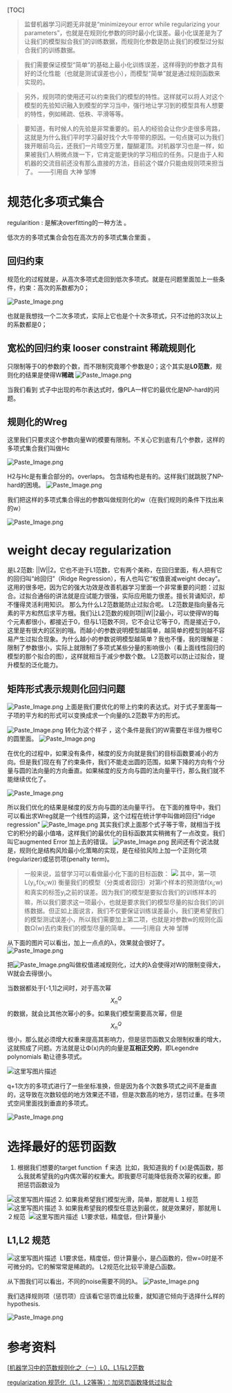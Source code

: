 
[TOC]

>监督机器学习问题无非就是“minimizeyour error while regularizing your parameters”，也就是在规则化参数的同时最小化误差。最小化误差是为了让我们的模型拟合我们的训练数据，而规则化参数是防止我们的模型过分拟合我们的训练数据。

>我们需要保证模型“简单”的基础上最小化训练误差，这样得到的参数才具有好的泛化性能（也就是测试误差也小），而模型“简单”就是通过规则函数来实现的。

>另外，规则项的使用还可以约束我们的模型的特性。这样就可以将人对这个模型的先验知识融入到模型的学习当中，强行地让学习到的模型具有人想要的特性，例如稀疏、低秩、平滑等等。

>要知道，有时候人的先验是非常重要的。前人的经验会让你少走很多弯路，这就是为什么我们平时学习最好找个大牛带带的原因。一句点拨可以为我们拨开眼前乌云，还我们一片晴空万里，醍醐灌顶。对机器学习也是一样，如果被我们人稍微点拨一下，它肯定能更快的学习相应的任务。只是由于人和机器的交流目前还没有那么直接的方法，目前这个媒介只能由规则项来担当了。
——引用自 大神 邹博

# 规范化多项式集合

regularition : 是解决overfitting的一种方法 。

低次方的多项式集合会包在高次方的多项式集合里面 。

## 回归约束

规范化的过程就是，从高次多项式走回到低次多项式。就是在问题里面加上一些条件，约束：高次的系数都为0；


![Paste_Image.png](http://upload-images.jianshu.io/upload_images/454341-4a91d8c82c7f4f03.png?imageMogr2/auto-orient/strip%7CimageView2/2/w/1240)

也就是我想找一个二次多项式，实际上它也是个十次多项式，只不过他的3次以上的系数都是0；


## 宽松的回归约束  looser constraint  稀疏规则化
只限制等于0的参数的个数，而不限制究竟哪个参数是0；这个其实是**L0范数**，规则化的结果是使得W**稀疏**
![Paste_Image.png](http://upload-images.jianshu.io/upload_images/454341-d38340d090cb0519.png?imageMogr2/auto-orient/strip%7CimageView2/2/w/1240)

当我们看到 式子中出现的布尔表达式时，像PLA一样它的最优化是NP-hard的问题。

## 规则化的Wreg

这里我们只要求这个参数向量W的模要有限制。不关心它到底有几个参数，这样的多项式集合我们叫做Hc

![Paste_Image.png](http://upload-images.jianshu.io/upload_images/454341-fe9d3d732b2bd435.png?imageMogr2/auto-orient/strip%7CimageView2/2/w/1240)

H2与Hc是有重合部分的。overlaps。 包含结构也是有的。这样我们就跳脱了NP-hard的困境。
![Paste_Image.png](http://upload-images.jianshu.io/upload_images/454341-34d3cd8a1034ef3d.png?imageMogr2/auto-orient/strip%7CimageView2/2/w/1240)

我们把这样的多项式集合得出的参数叫做规则化的w（在我们规则的条件下找出来的w）

![Paste_Image.png](http://upload-images.jianshu.io/upload_images/454341-f4f49a94112be197.png?imageMogr2/auto-orient/strip%7CimageView2/2/w/1240)


# weight decay regularization
是L2范数: ||W||2。它也不逊于L1范数，它有两个美称，在回归里面，有人把有它的回归叫“岭回归”（Ridge Regression），有人也叫它“权值衰减weight decay”。这用的很多吧，因为它的强大功效是改善机器学习里面一个非常重要的问题：过拟合。过拟合通俗的讲法就是应试能力很强，实际应用能力很差。擅长背诵知识，却不懂得灵活利用知识。
那么为什么L2范数能防止过拟合呢。 L2范数是指向量各元素的平方和然后求平方根。我们让L2范数的规则项||W||2最小，可以使得W的每个元素都很小，都接近于0，但与L1范数不同，它不会让它等于0，而是接近于0，这里是有很大的区别的哦。而越小的参数说明模型越简单，越简单的模型则越不容易产生过拟合现象。为什么越小的参数说明模型越简单？我也不懂，我的理解是：限制了参数很小，实际上就限制了多项式某些分量的影响很小（看上面线性回归的模型的那个拟合的图），这样就相当于减少参数个数。
L2范数可以防止过拟合，提升模型的泛化能力。
## 矩阵形式表示规则化回归问题 


![Paste_Image.png](http://upload-images.jianshu.io/upload_images/454341-9cd0ddd507ea796a.png?imageMogr2/auto-orient/strip%7CimageView2/2/w/1240)
上面是我们要优化的带上约束的表达式。对于式子里面每一子项的平方和的形式可以变换成求一个向量的L2范数平方的形式。

![Paste_Image.png](http://upload-images.jianshu.io/upload_images/454341-88a5b9db55ff029c.png?imageMogr2/auto-orient/strip%7CimageView2/2/w/1240)
转化为这个样子 ，这个条件是我们的W需要在半径为根号C的圆里面。
![Paste_Image.png](http://upload-images.jianshu.io/upload_images/454341-6cc8cf0617cbb9c6.png?imageMogr2/auto-orient/strip%7CimageView2/2/w/1240)

在优化的过程中，如果没有条件，梯度的反方向就是我们的目标函数要减小的方向。但是我们现在有了约束条件，我们不能走出圆的范围，如果下降的方向有个分量与圆的法向量的方向垂直。如果梯度的反方向与圆的法向量平行，那么我们就不能继续优化了。

![Paste_Image.png](http://upload-images.jianshu.io/upload_images/454341-0cf78fafd247cc3a.png?imageMogr2/auto-orient/strip%7CimageView2/2/w/1240)

所以我们优化的结果是梯度的反方向与圆的法向量平行。
在下面的推导中，我们可以看出求Wreg就是一个线性的运算，这个过程在统计学中叫做岭回归"ridge regression"
![Paste_Image.png](http://upload-images.jianshu.io/upload_images/454341-2cfa86c09cb8badb.png?imageMogr2/auto-orient/strip%7CimageView2/2/w/1240)
其实我们求上面那个式子等于零，就相当于找它的积分的最小值咯，这样我们的最优化的目标函数其实稍微有了一点改变。我们叫它augmented Error 加上去的错误。
![Paste_Image.png](http://upload-images.jianshu.io/upload_images/454341-be716244fdbc3d33.png?imageMogr2/auto-orient/strip%7CimageView2/2/w/1240)
民间还有个说法就是，规则化是结构风险最小化策略的实现，是在经验风险上加一个正则化项(regularizer)或惩罚项(penalty term)。
>一般来说，监督学习可以看做最小化下面的目标函数：
![](http://img.blog.csdn.net/20140504122253546?watermark/2/text/aHR0cDovL2Jsb2cuY3Nkbi5uZXQvem91eHkwOQ==/font/5a6L5L2T/fontsize/400/fill/I0JBQkFCMA==/dissolve/70/gravity/SouthEast)
其中，第一项L(y<sub>i</sub>,f(x<sub>i</sub>;w)) 衡量我们的模型（分类或者回归）对第i个样本的预测值f(x<sub>i</sub>;w)和真实的标签y<sub>i</sub>之前的误差。因为我们的模型是要拟合我们的训练样本的嘛，所以我们要求这一项最小，也就是要求我们的模型尽量的拟合我们的训练数据。但正如上面说言，我们不仅要保证训练误差最小，我们更希望我们的模型测试误差小，所以我们需要加上第二项，也就是对参数w的规则化函数Ω(w)去约束我们的模型尽量的简单。
——引用自 大神 邹博



从下面的图片可以看出，加上一点点的λ，效果就会很好了。
![Paste_Image.png](http://upload-images.jianshu.io/upload_images/454341-0a60979e4b603fd8.png?imageMogr2/auto-orient/strip%7CimageView2/2/w/1240)

把![Paste_Image.png](http://upload-images.jianshu.io/upload_images/454341-958977650518c9df.png?imageMogr2/auto-orient/strip%7CimageView2/2/w/1240)叫做权值递减规则化，过大的λ会使得对W的限制变得大，W就会去得很小。

当数据都处于[-1,1]之间时，对于高次幂 $$ X^Q_n $$ 的数据，就会比其他次幂小的多。如果我们模型需要高次幂，但是$$ X^Q_n $$很小，那么就必须增大权重来提高其影响力，但是惩罚函数又会限制权重的增大，这就照成了问题。方法就是让Φ(x)内的向量是**互相正交的**，即Legendre　polynomials 勒让德多项式。

![这里写图片描述](http://img.blog.csdn.net/20160812114822402)

q+1次方的多项式进行了一些坐标准换，但是因为各个次数多项式之间不是垂直的，这导致在次数较低的地方效果还不错，但是次数高的地方，惩罚过重。在多项式空间里面找到垂直的多项式。

![Paste_Image.png](http://upload-images.jianshu.io/upload_images/454341-95849d6de1fd16a9.png?imageMogr2/auto-orient/strip%7CimageView2/2/w/1240)

# 选择最好的惩罚函数

1. 根据我们想要的target function ｆ来选 
比如，我知道我的ｆ(x)是偶函数，那么我就希望我的g内偶次幂的权重大。即我要尽可能降低我奇次幂的权重。即把惩罚函数设为
    
  ![这里写图片描述](http://img.blog.csdn.net/20160812115705008)
2.  如果我希望我们模型光滑，简单，那就用Ｌ１规范 
   ![这里写图片描述](http://img.blog.csdn.net/20160812120153810)
3.  如果我希望我的模型任意达到最优，就是效果好，那就用Ｌ２规范 
   ![这里写图片描述](http://img.blog.csdn.net/20160812115909870) 
   L1要求低，精度低，但计算量小

## L1,L2 规范

![这里写图片描述](http://img.blog.csdn.net/20160812120249559) 
L1要求低，精度低，但计算量小，是凸函数的，但w=0时是不可微分的。它的解常常是稀疏的。
L2规范化比较平滑是凸函数。

从下图我们可以看出，不同的noise需要不同的λ。
![Paste_Image.png](http://upload-images.jianshu.io/upload_images/454341-1040eaacaa306842.png?imageMogr2/auto-orient/strip%7CimageView2/2/w/1240)

我们选择规则项（惩罚项）应该看它惩罚谁比较重，就知道它倾向于选择什么样的hypothesis.

![Paste_Image.png](http://upload-images.jianshu.io/upload_images/454341-a1b2f0b31a810ddc.png?imageMogr2/auto-orient/strip%7CimageView2/2/w/1240)







# 参考资料

[[机器学习中的范数规则化之（一）L0、L1与L2范数 ](http://blog.csdn.net/zouxy09/article/details/24971995)

[regularization 规范化（L1，L2等等）：加惩罚函数降低过拟合](http://blog.csdn.net/mosbest/article/details/52188945)






